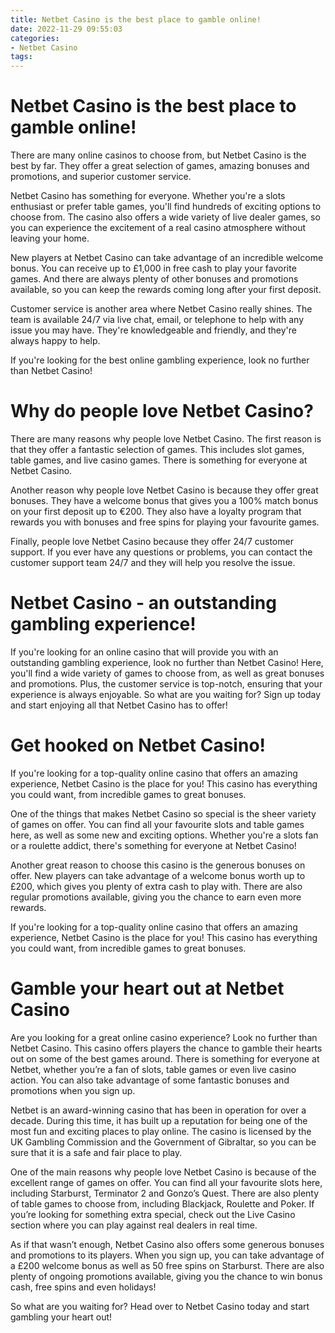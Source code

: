 ```yaml
---
title: Netbet Casino is the best place to gamble online!
date: 2022-11-29 09:55:03
categories:
- Netbet Casino
tags:
---
```



#  Netbet Casino is the best place to gamble online!

There are many online casinos to choose from, but Netbet Casino is the best by far. They offer a great selection of games, amazing bonuses and promotions, and superior customer service.

Netbet Casino has something for everyone. Whether you're a slots enthusiast or prefer table games, you'll find hundreds of exciting options to choose from. The casino also offers a wide variety of live dealer games, so you can experience the excitement of a real casino atmosphere without leaving your home.

New players at Netbet Casino can take advantage of an incredible welcome bonus. You can receive up to £1,000 in free cash to play your favorite games. And there are always plenty of other bonuses and promotions available, so you can keep the rewards coming long after your first deposit.

Customer service is another area where Netbet Casino really shines. The team is available 24/7 via live chat, email, or telephone to help with any issue you may have. They're knowledgeable and friendly, and they're always happy to help.

If you're looking for the best online gambling experience, look no further than Netbet Casino!

#  Why do people love Netbet Casino?

There are many reasons why people love Netbet Casino. The first reason is that they offer a fantastic selection of games. This includes slot games, table games, and live casino games. There is something for everyone at Netbet Casino.

Another reason why people love Netbet Casino is because they offer great bonuses. They have a welcome bonus that gives you a 100% match bonus on your first deposit up to €200. They also have a loyalty program that rewards you with bonuses and free spins for playing your favourite games.

Finally, people love Netbet Casino because they offer 24/7 customer support. If you ever have any questions or problems, you can contact the customer support team 24/7 and they will help you resolve the issue.

#  Netbet Casino - an outstanding gambling experience!

If you're looking for an online casino that will provide you with an outstanding gambling experience, look no further than Netbet Casino! Here, you'll find a wide variety of games to choose from, as well as great bonuses and promotions. Plus, the customer service is top-notch, ensuring that your experience is always enjoyable. So what are you waiting for? Sign up today and start enjoying all that Netbet Casino has to offer!

#  Get hooked on Netbet Casino!

If you're looking for a top-quality online casino that offers an amazing experience, Netbet Casino is the place for you! This casino has everything you could want, from incredible games to great bonuses.

One of the things that makes Netbet Casino so special is the sheer variety of games on offer. You can find all your favourite slots and table games here, as well as some new and exciting options. Whether you're a slots fan or a roulette addict, there's something for everyone at Netbet Casino!

Another great reason to choose this casino is the generous bonuses on offer. New players can take advantage of a welcome bonus worth up to £200, which gives you plenty of extra cash to play with. There are also regular promotions available, giving you the chance to earn even more rewards.

If you're looking for a top-quality online casino that offers an amazing experience, Netbet Casino is the place for you! This casino has everything you could want, from incredible games to great bonuses.

#  Gamble your heart out at Netbet Casino

Are you looking for a great online casino experience? Look no further than Netbet Casino. This casino offers players the chance to gamble their hearts out on some of the best games around. There is something for everyone at Netbet, whether you’re a fan of slots, table games or even live casino action. You can also take advantage of some fantastic bonuses and promotions when you sign up.

Netbet is an award-winning casino that has been in operation for over a decade. During this time, it has built up a reputation for being one of the most fun and exciting places to play online. The casino is licensed by the UK Gambling Commission and the Government of Gibraltar, so you can be sure that it is a safe and fair place to play.

One of the main reasons why people love Netbet Casino is because of the excellent range of games on offer. You can find all your favourite slots here, including Starburst, Terminator 2 and Gonzo’s Quest. There are also plenty of table games to choose from, including Blackjack, Roulette and Poker. If you’re looking for something extra special, check out the Live Casino section where you can play against real dealers in real time.

As if that wasn’t enough, Netbet Casino also offers some generous bonuses and promotions to its players. When you sign up, you can take advantage of a £200 welcome bonus as well as 50 free spins on Starburst. There are also plenty of ongoing promotions available, giving you the chance to win bonus cash, free spins and even holidays!

So what are you waiting for? Head over to Netbet Casino today and start gambling your heart out!
